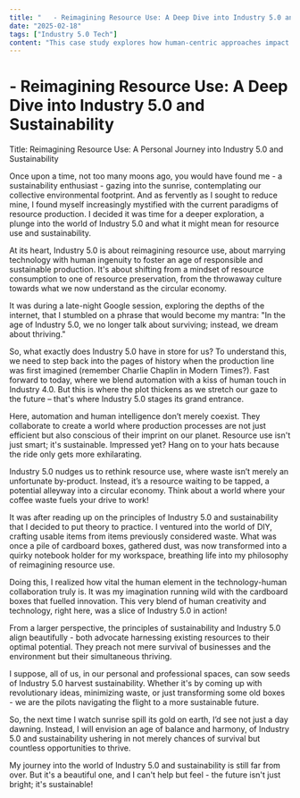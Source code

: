 ```yaml
---
title: "   - Reimagining Resource Use: A Deep Dive into Industry 5.0 and Sustainability"
date: "2025-02-18"
tags: ["Industry 5.0 Tech"]
content: "This case study explores how human-centric approaches impact real-world applications. We look at practical industry use cases..."
---
```


#    - Reimagining Resource Use: A Deep Dive into Industry 5.0 and Sustainability

Title: Reimagining Resource Use: A Personal Journey into Industry 5.0 and Sustainability 

Once upon a time, not too many moons ago, you would have found me - a sustainability enthusiast - gazing into the sunrise, contemplating our collective environmental footprint. And as fervently as I sought to reduce mine, I found myself increasingly mystified with the current paradigms of resource production. I decided it was time for a deeper exploration, a plunge into the world of Industry 5.0 and what it might mean for resource use and sustainability.

At its heart, Industry 5.0 is about reimagining resource use, about marrying technology with human ingenuity to foster an age of responsible and sustainable production. It's about shifting from a mindset of resource consumption to one of resource preservation, from the throwaway culture towards what we now understand as the circular economy. 

It was during a late-night Google session, exploring the depths of the internet, that I stumbled on a phrase that would become my mantra: "In the age of Industry 5.0, we no longer talk about surviving; instead, we dream about thriving."

So, what exactly does Industry 5.0 have in store for us? To understand this, we need to step back into the pages of history when the production line was first imagined (remember Charlie Chaplin in Modern Times?). Fast forward to today, where we blend automation with a kiss of human touch in Industry 4.0. But this is where the plot thickens as we stretch our gaze to the future – that's where Industry 5.0 stages its grand entrance.

Here, automation and human intelligence don’t merely coexist. They collaborate to create a world where production processes are not just efficient but also conscious of their imprint on our planet. Resource use isn't just smart; it's sustainable. Impressed yet? Hang on to your hats because the ride only gets more exhilarating.

Industry 5.0 nudges us to rethink resource use, where waste isn’t merely an unfortunate by-product. Instead, it’s a resource waiting to be tapped, a potential alleyway into a circular economy. Think about a world where your coffee waste fuels your drive to work!

It was after reading up on the principles of Industry 5.0 and sustainability that I decided to put theory to practice. I ventured into the world of DIY, crafting usable items from items previously considered waste. What was once a pile of cardboard boxes, gathered dust, was now transformed into a quirky notebook holder for my workspace, breathing life into my philosophy of reimagining resource use.

Doing this, I realized how vital the human element in the technology-human collaboration truly is. It was my imagination running wild with the cardboard boxes that fuelled innovation. This very blend of human creativity and technology, right here, was a slice of Industry 5.0 in action!

From a larger perspective, the principles of sustainability and Industry 5.0 align beautifully - both advocate harnessing existing resources to their optimal potential. They preach not mere survival of businesses and the environment but their simultaneous thriving.

I suppose, all of us, in our personal and professional spaces, can sow seeds of Industry 5.0 harvest sustainability. Whether it's by coming up with revolutionary ideas, minimizing waste, or just transforming some old boxes - we are the pilots navigating the flight to a more sustainable future.

So, the next time I watch sunrise spill its gold on earth, I’d see not just a day dawning. Instead, I will envision an age of balance and harmony, of Industry 5.0 and sustainability ushering in not merely chances of survival but countless opportunities to thrive.

My journey into the world of Industry 5.0 and sustainability is still far from over. But it's a beautiful one, and I can't help but feel - the future isn't just bright; it's sustainable!
